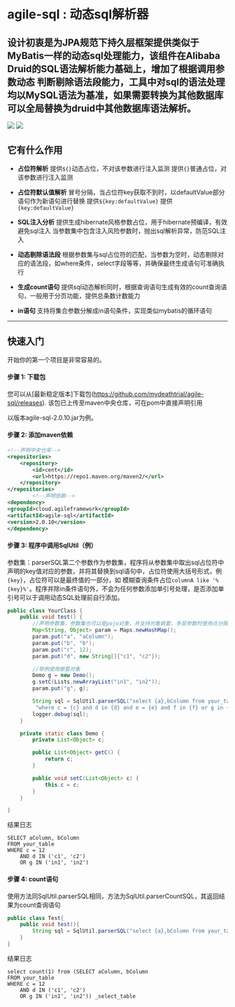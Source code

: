 # agile-sql : 动态sql解析器

设计初衷是为JPA规范下持久层框架提供类似于MyBatis一样的动态sql处理能力，该组件在Alibaba Druid的SQL语法解析能力基础上，增加了根据调用参数动态
判断剔除语法段能力，工具中对sql的语法处理均以MySQL语法为基准，如果需要转换为其他数据库可以全局替换为druid中其他数据库语法解析。
----
[![](https://img.shields.io/badge/druid-LATEST-green)](https://img.shields.io/badge/druid-LATEST-green)
[![](https://img.shields.io/badge/build-maven-green)](https://img.shields.io/badge/build-maven-green)

## 它有什么作用

* **占位符解析**
  提供`${}`动态占位，不对该参数进行注入监测 提供`{}`普通占位，对该参数进行注入监测

* **占位符默认值解析**
  冒号分隔，当占位符key获取不到时，以defaultValue部分语句作为新语句进行替换 提供`${key:defaultValue}`
  提供`{key:defaultValue}`

* **SQL注入分析**
  提供生成hibernate风格参数占位，用于hibernate预编译，有效避免sql注入 当参数集中包含注入风险参数时，抛出sql解析异常，防范SQL注入

* **动态剔除语法段**
  根据参数集与sql占位符的匹配，当参数为空时，动态剔除对应的语法段，如where条件，select字段等等，并确保最终生成语句可准确执行

* **生成count语句**
  提供sql动态解析同时，根据查询语句生成有效的count查询语句，一般用于分页功能，提供总条数计数能力

* **in语句**
  支持将集合参数分解成in语句条件，实现类似mybatis的循环语句

-------

## 快速入门

开始你的第一个项目是非常容易的。

#### 步骤 1: 下载包

您可以从[最新稳定版本]下载包(https://github.com/mydeathtrial/agile-sql/releases). 该包已上传至maven中央仓库，可在pom中直接声明引用

以版本agile-sql-2.0.10.jar为例。

#### 步骤 2: 添加maven依赖

```xml
<!--声明中央仓库-->
<repositories>
    <repository>
        <id>cent</id>
        <url>https://repo1.maven.org/maven2/</url>
    </repository>
</repositories>
        <!--声明依赖-->
<dependency>
<groupId>cloud.agileframework</groupId>
<artifactId>agile-sql</artifactId>
<version>2.0.10</version>
</dependency>
```

#### 步骤 3: 程序中调用SqlUtil（例）

参数集：parserSQL第二个参数作为参数集，程序将从参数集中取出sql占位符中声明的key值对应的参数，并将其替换到sql语句中，占位符使用大括号形式，例`{key}`，占位符可以是最终值的一部分，如
模糊查询条件占位`columnA like '%{key}%'`。程序并除in条件语句外，不会为任何参数添加单引号处理，是否添加单引号可以于调用动态SQL处理前自行添加。

```java
public class YourClass {
    public void test() {
        //声明参数集，参数集也可以是pojo对象，并支持对象嵌套，多层参数时使用点分隔形式声明占位符
        Map<String, Object> param = Maps.newHashMap();
        param.put("a", "aColumn");
        param.put("b", "b");
        param.put("c", 12);
        param.put("d", new String[]{"c1", "c2"});

        //举例使用嵌套对象
        Demo g = new Demo();
        g.setC(Lists.newArrayList("in1", "in2"));
        param.put("g", g);

        String sql = SqlUtil.parserSQL("select {a},bColumn from your_table " +
         "where c = {c} and d in {d} and e = {e} and f in {f} or g in {g}",param);
        logger.debug(sql);
    }

    private static class Demo {
        private List<Object> c;

        public List<Object> getC() {
            return c;
        }

        public void setC(List<Object> c) {
            this.c = c;
        }
    }

}
```

结果日志

```
SELECT aColumn, bColumn
FROM your_table
WHERE c = 12
	AND d IN ('c1', 'c2')
	OR g IN ('in1', 'in2')
```

#### 步骤 4: count语句

使用方法同SqlUtil.parserSQL相同，方法为SqlUtil.parserCountSQL，其返回结果为count查询语句

```java
public class Test{
    public void test(){
        String sql = SqlUtil.parserSQL("select {a},bColumn from your_table where c = {c} and d in {d} and e = {e} and f in {f} or g in {g}",param);
    }
}
```

结果日志

```
select count(1) from (SELECT aColumn, bColumn
FROM your_table
WHERE c = 12
	AND d IN ('c1', 'c2')
	OR g IN ('in1', 'in2')) _select_table
```